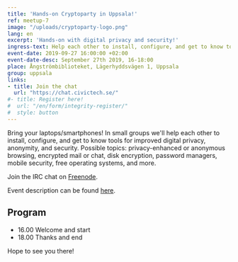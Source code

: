 ```yaml
---
title: 'Hands-on Cryptoparty in Uppsala!'
ref: meetup-7
image: "/uploads/cryptoparty-logo.png"
lang: en
excerpt: 'Hands-on with digital privacy and security!'
ingress-text: Help each other to install, configure, and get to know tools for improved digital privacy, anonymity, and security.
event-date: 2019-09-27 16:00:00 +02:00
event-date-desc: September 27th 2019, 16-18:00
place: Ångströmbiblioteket, Lägerhyddsvägen 1, Uppsala
group: uppsala
links:
- title: Join the chat
  url: "https://chat.civictech.se/"
#- title: Register here!
#  url: "/en/form/integrity-register/"
#  style: button
---
```


Bring your laptops/smartphones! In small groups we'll help each other to install, configure, and get to know tools for improved digital privacy, anonymity, and security. Possible topics: privacy-enhanced or anonymous browsing, encrypted mail or chat, disk encryption, password managers, mobile security, free operating systems, and more.

Join the IRC chat on <a href="http://webchat.freenode.net/?channels=%23cryptoparty-uppsala">Freenode</a>.

Event description can be found <a href="http://user.it.uu.se/~arvge836/cryptoparty/">here</a>.

## Program
* 16.00 Welcome and start
* 18.00 Thanks and end

 Hope to see you there!
